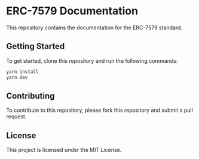 # ERC-7579 Documentation

This repository contains the documentation for the ERC-7579 standard.

## Getting Started

To get started, clone this repository and run the following commands:

```bash
yarn install
yarn dev
```

## Contributing

To contribute to this repository, please fork this repository and submit a pull request.

## License

This project is licensed under the MIT License.
